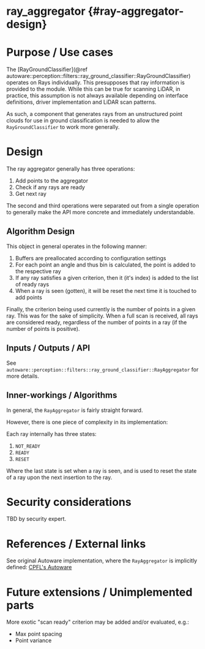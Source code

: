 ray_aggregator {#ray-aggregator-design}
==============

# Purpose / Use cases

The
[RayGroundClassifier](@ref autoware::perception::filters::ray_ground_classifier::RayGroundClassifier)
operates on Rays individually. This presupposes that ray information is
provided to the module. While this can be true for scanning LiDAR, in practice, this assumption is
not always available depending on interface definitions, driver implementation and LiDAR scan
patterns.

As such, a component that generates rays from an unstructured point clouds for use in ground
classification is needed to allow the `RayGroundClassifier` to work more generally.


# Design

The ray aggregator generally has three operations:

1. Add points to the aggregator
2. Check if any rays are ready
3. Get next ray

The second and third operations were separated out from a single operation to generally make the API
more concrete and immediately understandable.

## Algorithm Design

This object in general operates in the following manner:

1. Buffers are preallocated according to configuration settings
2. For each point an angle and thus bin is calculated, the point is added to the respective ray
3. If any ray satisfies a given criterion, then it (it's index) is added to the list of ready rays
4. When a ray is seen (gotten), it will be reset the next time it is touched to add points

Finally, the criterion being used currently is the number of points in a given ray. This was
for the sake of simplicity. When a full scan is received, all rays are considered ready, regardless
of the number of points in a ray (if the number of points is positive).

## Inputs / Outputs / API

See `autoware::perception::filters::ray_ground_classifier::RayAggregator` for more details.

## Inner-workings / Algorithms

In general, the `RayAggregator` is fairly straight forward.

However, there is one piece of complexity in its implementation:

Each ray internally has three states:
1. `NOT_READY`
2. `READY`
3. `RESET`

Where the last state is set when a ray is seen, and is used to reset the state of a ray upon
the next insertion to the ray.

# Security considerations

TBD by security expert.


# References / External links

See original Autoware implementation, where the `RayAggregator` is implicitly defined:
[CPFL's Autoware](https://github.com/CPFL/Autoware/blob/7b384fbdc97793d8bf7c1387d22c50e1fc9109e3/ros/src/sensing/filters/packages/points_preprocessor/nodes/ray_ground_filter/ray_ground_filter.cpp)

# Future extensions / Unimplemented parts

More exotic "scan ready" criterion may be added and/or evaluated, e.g.:
- Max point spacing
- Point variance

